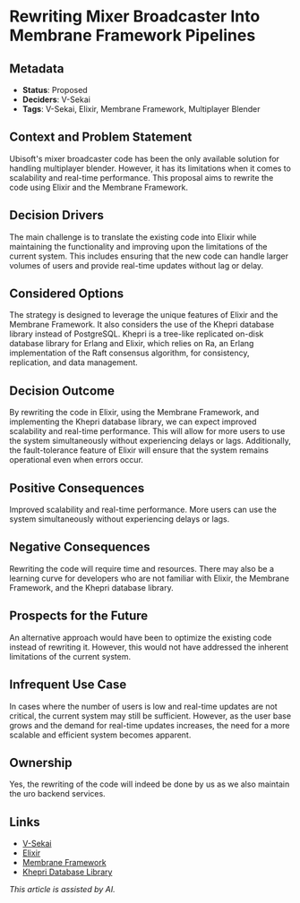 # Rewriting Mixer Broadcaster Into Membrane Framework Pipelines

## Metadata  

- **Status**: Proposed
- **Deciders**: V-Sekai  
- **Tags**: V-Sekai, Elixir, Membrane Framework, Multiplayer Blender

## Context and Problem Statement  

Ubisoft's mixer broadcaster code has been the only available solution for handling multiplayer blender. However, it has its limitations when it comes to scalability and real-time performance. This proposal aims to rewrite the code using Elixir and the Membrane Framework.

## Decision Drivers  

The main challenge is to translate the existing code into Elixir while maintaining the functionality and improving upon the limitations of the current system. This includes ensuring that the new code can handle larger volumes of users and provide real-time updates without lag or delay.

## Considered Options  

The strategy is designed to leverage the unique features of Elixir and the Membrane Framework. It also considers the use of the Khepri database library instead of PostgreSQL. Khepri is a tree-like replicated on-disk database library for Erlang and Elixir, which relies on Ra, an Erlang implementation of the Raft consensus algorithm, for consistency, replication, and data management.

## Decision Outcome  

By rewriting the code in Elixir, using the Membrane Framework, and implementing the Khepri database library, we can expect improved scalability and real-time performance. This will allow for more users to use the system simultaneously without experiencing delays or lags. Additionally, the fault-tolerance feature of Elixir will ensure that the system remains operational even when errors occur.

## Positive Consequences  

Improved scalability and real-time performance. More users can use the system simultaneously without experiencing delays or lags.

## Negative Consequences  

Rewriting the code will require time and resources. There may also be a learning curve for developers who are not familiar with Elixir, the Membrane Framework, and the Khepri database library.

## Prospects for the Future  

An alternative approach would have been to optimize the existing code instead of rewriting it. However, this would not have addressed the inherent limitations of the current system.

## Infrequent Use Case  

In cases where the number of users is low and real-time updates are not critical, the current system may still be sufficient. However, as the user base grows and the demand for real-time updates increases, the need for a more scalable and efficient system becomes apparent.

## Ownership  

Yes, the rewriting of the code will indeed be done by us as we also maintain the uro backend services.

## Links  

- [V-Sekai](https://v-sekai.org/)  
- [Elixir](https://elixir-lang.org/)
- [Membrane Framework](https://www.membraneframework.org/)
- [Khepri Database Library](https://hex.pm/packages/khepri)

*This article is assisted by AI.*